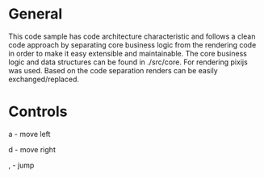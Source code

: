 # General

This code sample has code architecture characteristic and follows a clean code approach by separating core business logic from the rendering code in order to make it easy extensible and maintainable. The core business logic and data structures can be found in ./src/core. For rendering pixijs was used. Based on the code separation renders can be easily exchanged/replaced.

# Controls

a - move left

d - move right

, - jump
